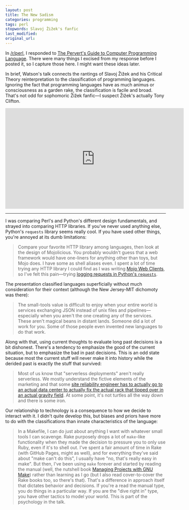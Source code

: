 ```yaml
---
layout: post
title: The New Sadism
categories: programming
tags: perl
stopwords: Slavoj Žižek's fanfic
last_modified:
original_url:
---
```


In [/r/perl](https://www.reddit.com/r/perl), I responded to [The Pervert's Guide to Computer Programming Language](https://www.reddit.com/r/perl/comments/g44zin/perl_as_a_sadistic_language_in_lacanian/). There were many things I excised from my response before I posted it, so I capture those here. I might want these ideas later.

<!--more-->

In brief, Watson's talk connects the rantings of Slavoj Žižek and his Critical Theory reinterpretation to the classification of programming languages. Ignoring the fact that programming languages have as much animus or consciousness as a garden rake, the classification is facile and broad. That's not odd for sophomoric Žižek fanfic—I suspect Žižek's actually Tony Clifton.

<div class="youtube">
<iframe width="560" height="315" src="https://www.youtube.com/embed/6jgJhAEcq6Q?start=19&end=38" frameborder="0" allow="accelerometer; autoplay; encrypted-media; gyroscope; picture-in-picture" allowfullscreen></iframe>
</div>

---

I was comparing Perl's and Python's different design fundamentals, and strayed into comparing HTTP libraries. If you've never used anything else, Python's `requests` library seems really cool. If you have used other things, you're annoyed at its dumb limitations:

> Compare your favorite HTTP library among languages, then look at the design of Mojolicious. You probably wouldn't guess that a web framework would have one-liners for anything other than toys, but Mojo does. I have some as shell aliases even. I spent a lot of time trying any HTTP library I could find as I was writing [Mojo Web Clients](https://leanpub.com/mojo_web_clients/), so I've felt this pain—trying [logging requests in Python's `requests`](https://stackoverflow.com/q/10588644/2766176).

The presentation classified languages superficially without much consideration for their context (although the New Jersey-MIT dichomoty was there):

> The small-tools value is difficult to enjoy when your entire world is services exchanging JSON instead of unix files and pipelines—especially when you aren't the one creating any of the services. These aren't magical beans in distant lands. Someone did a lot of work for you. Some of those people even invented new languages to do that work.

Along with that, using current thoughts to evaluate long past decisions is a bit dishonest. There's a tendency to emphasize the good of the current situation, but to emphasize the bad in past decisions. This is an odd state because most the current stuff will never make it into history while the derided past is exactly the stuff that survived:

> Most of us know that "serverless deployments" aren't really serverless. We mostly understand the fictive elements of the marketing and that some [site reliability engineer has to actually go to an actual data center to actually fix the actual rack that tipped over in an actual gravity field](https://cloud.google.com/blog/products/management-tools/sre-keeps-digging-to-prevent-problems). At some point, it's not turtles all the way down and there is some iron.

Our relationship to technology is a consequence to how we decide to interact with it. I didn't quite develop this, but biases and priors have more to do with the classifications than innate characteristics of the language:

> In a Makefile, I can do just about anything I want with whatever small tools I can scavenge. Rake purposely drops a lot of `make`-like functionality when they made the decision to pressure you to only use Ruby, even if it's to shell out. I've spent a fair amount of time in Rake (with GitHub Pages, might as well), and for everything they've said about "make can't do this", I usually have "no, that's really easy in make". But then, I've been using `make` forever and started by reading the manual (well, the nutshell book [Managing Projects with GNU Make](https://amzn.to/2KtMenb)) rather than learning as I go (but I also read cover-to-cover the Rake books too, so there's that). That's a difference in approach itself that dictates behavior and decisions. If you're a read the manual type, you do things in a particular way. If you are the "dive right in" type, you have other tactics to model your world. This is part of the psychology in the talk.



